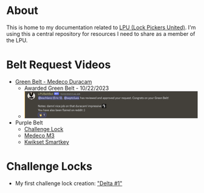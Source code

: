 # About
This is home to my documentation related to [LPU (Lock Pickers United)](https://www.reddit.com/r/lockpicking/). I'm using this a central repository for resources I need to share as a member of the LPU.

# Belt Request Videos
* [Green Belt - Medeco Duracam](https://youtu.be/23MHaHG4b7k?si=L5R5kqTtuqIdboLt)
  * Awarded Green Belt - 10/22/2023
  * ![Green Belt Approved](green_belt_approval.png)
* Purple Belt
  * [Challenge Lock](https://discord.com/channels/140129091796992000/282173282546089985/1167901347824271481)
  * [Medeco M3](https://discord.com/channels/140129091796992000/282173282546089985/1167901347824271481)
  * [Kwikset Smartkey](https://discord.com/channels/140129091796992000/282173282546089985/1167901347824271481)

# Challenge Locks
* My first challenge lock creation: ["Delta #1"](DELTA_1)
